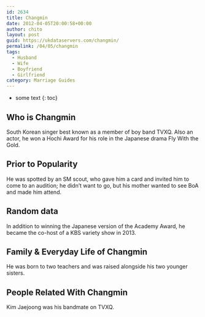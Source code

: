 ```yaml
---
id: 2634
title: Changmin
date: 2012-04-05T20:00:58+00:00
author: chito
layout: post
guid: https://ukdataservers.com/changmin/
permalink: /04/05/changmin
tags:
  - Husband
  - Wife
  - Boyfriend
  - Girlfriend
category: Marriage Guides
---
```


* some text
{: toc}


## Who is  Changmin
                  
                  
                  
South Korean singer best known as a member of boy band TVXQ. Also an actor, he won a Hochi Award for his role in the Japanese drama Fly With the Gold.
                  
                
                
                
## Prior to Popularity 
                  
                  
                  
He was spotted by an SM scout, who gave him a card and invited him to come to an audition; he didn&#8217;t want to go, but his mother wanted to see BoA and made him attend.
                  
                
                
                
## Random data 
                  
                  
                  
In addition to winning the Japanese version of the Academy Award, he became the co-host of a KBS variety show in 2013.
                  
                
                
                
## Family & Everyday Life of Changmin
                  
                  
                  
He was born to two teachers and was raised alongside his two younger sisters.
                  
                
                
                
## People Related With  Changmin
                  
                  
                  
Kim Jaejoong was his bandmate on TVXQ.
                  
                
              
            
          
          
          
    
    
  
